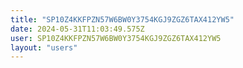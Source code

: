 ```yaml
---
title: "SP10Z4KKFPZN57W6BW0Y3754KGJ9ZGZ6TAX412YW5"
date: 2024-05-31T11:03:49.575Z
user: SP10Z4KKFPZN57W6BW0Y3754KGJ9ZGZ6TAX412YW5
layout: "users"
---
```

    